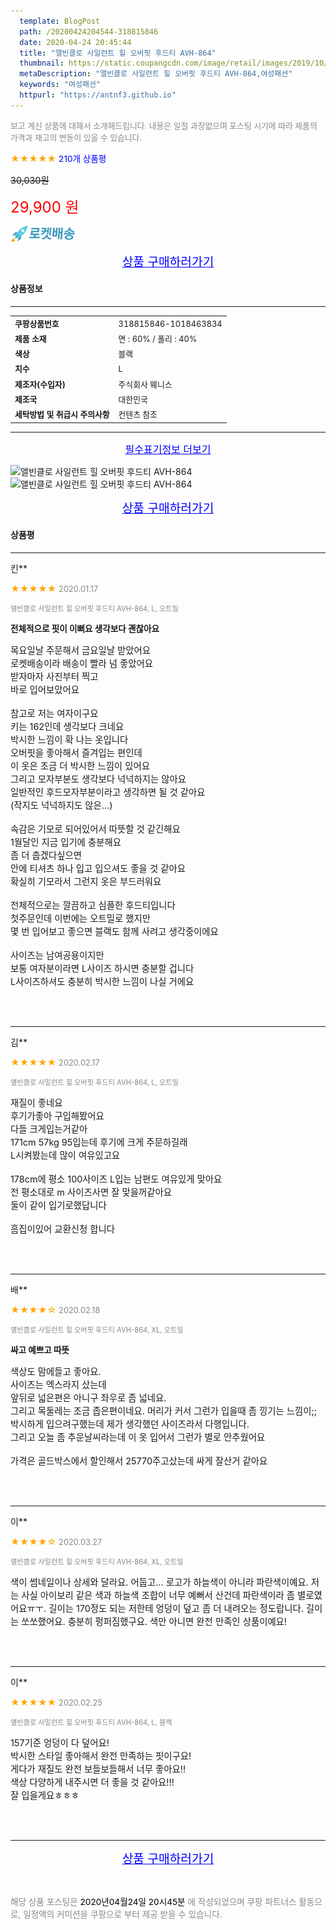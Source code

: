 ```yaml
---
  template: BlogPost
  path: /20200424204544-318815846
  date: 2020-04-24 20:45:44
  title: "앨빈클로 사일런트 힐 오버핏 후드티 AVH-864"
  thumbnail: https://static.coupangcdn.com/image/retail/images/2019/10/15/18/4/b0cdef15-27a8-48cb-9353-ef8537e309b5.jpg
  metaDescription: "앨빈클로 사일런트 힐 오버핏 후드티 AVH-864,여성패션"
  keywords: "여성패션"
  httpurl: "https://antnf3.github.io"
---
```

  
<span style="color: #888;font-size:0.8rem">보고 계신 상품에 대해서 소개해드립니다.
내용은 일절 과장없으며 포스팅 시기에 따라 제품의 가격과 재고의 변동이 있을 수 있습니다.</span>
  
<span style="color: orange;">★★★★★</span> <span style="color: blue;font-size: 0.85rem;">210개 상품평</span>

<span style="font-size: 0.9rem"></span> <span style="font-size: 0.9rem">~~30,030원~~</span>

<span style="color: red;font-size: 1.5rem;">29,900 원</span>

![로켓배송](/assets/rocket_logo.png)

<p align="center"><a href="http://me2.do/xncjYDXA" style="font-size: 1.2rem; color: blue;">상품 구매하러가기</a></p>

#### 상품정보

---

|                  |                       |
| ---------------- | --------------------- |
| **<span style="font-size:0.8rem;">쿠팡상품번호</span>** | <span style="font-size:0.8rem;">318815846-1018463834</span> |
| **<span style="font-size:0.8rem;">제품 소재</span>**    | <span style="font-size:0.8rem;">면 : 60% / 폴리 : 40%</span>        |
| **<span style="font-size:0.8rem;">색상</span>**    | <span style="font-size:0.8rem;">블랙</span>        |
| **<span style="font-size:0.8rem;">치수</span>**    | <span style="font-size:0.8rem;">L</span>        |
| **<span style="font-size:0.8rem;">제조자(수입자)</span>**    | <span style="font-size:0.8rem;">주식회사 웨니스</span>        |
| **<span style="font-size:0.8rem;">제조국</span>**    | <span style="font-size:0.8rem;">대한민국</span>        |
| **<span style="font-size:0.8rem;">세탁방법 및 취급시 주의사항</span>**    | <span style="font-size:0.8rem;">컨텐츠 참조</span>        |




---

<p align="center"><a href="http://me2.do/xncjYDXA" style="font-size: 1rem; color: blue;">필수표기정보 더보기</a></p>

![앨빈클로 사일런트 힐 오버핏 후드티 AVH-864](http://thumbnail7.coupangcdn.com/thumbnails/remote/q89/image/retail/images/12083954487886-5b894eaa-452f-46cc-8c03-3ee3a01df728.jpg)
![앨빈클로 사일런트 힐 오버핏 후드티 AVH-864](http://thumbnail8.coupangcdn.com/thumbnails/remote/q89/image/retail/images/2019/10/14/12/3/617dbd05-1e2c-4d01-bfef-8020462577b3.jpg)

<p align="center"><a href="http://me2.do/xncjYDXA" style="font-size: 1.2rem; color: blue;">상품 구매하러가기</a></p>

#### 상품평
  
---
  
킨**
    
<span style="color: orange;">★★★★★</span> <span style="font-size:0.8rem;color: #888;">2020.01.17</span>
    
<span style="color: #888;font-size:0.7rem">앨빈클로 사일런트 힐 오버핏 후드티 AVH-864, L, 오트밀</span>
    
<span style="font-size:0.85rem">**전체적으로 핏이 이뻐요 생각보다 괜찮아요**</span>
    
<span style="font-size: 0.9rem;">목요일날 주문해서 금요일날 받았어요<br/>로켓배송이라 배송이 빨라 넘 좋았어요<br/>받자마자 사진부터 찍고<br/>바로 입어보았어요<br/><br/>참고로 저는 여자이구요<br/>키는 162인데 생각보다 크네요<br/>박시한 느낌이 확 나는 옷입니다<br/>오버핏을 좋아해서 즐겨입는 편인데<br/>이 옷은 조금 더 박시한 느낌이 있어요<br/>그리고 모자부분도 생각보다 넉넉하지는 않아요<br/>일반적인 후드모자부분이라고 생각하면 될 것 같아요<br/>(작지도 넉넉하지도 않은...)<br/><br/>속감은 기모로 되어있어서 따뜻할 것 같긴해요<br/>1월달인 지금 입기에 충분해요<br/>좀 더 춥겠다싶으면 <br/>안에 티셔츠 하나 입고 입으셔도 좋을 것 같아요<br/>확실히 기모라서 그런지 옷은 부드러워요<br/><br/>전체적으로는 깔끔하고 심플한 후드티입니다<br/>첫주문인데 이번에는 오트밀로 했지만<br/>몇 번 입어보고 좋으면 블랙도 함께 사려고 생각중이에요<br/><br/>사이즈는 남여공용이지만<br/>보통 여자분이라면 L사이즈 하시면 충분할 겁니다<br/>L사이즈하셔도 충분히 박시한 느낌이 나실 거에요</span>
    
<br>
<br>

---
  
김**
    
<span style="color: orange;">★★★★★</span> <span style="font-size:0.8rem;color: #888;">2020.02.17</span>
    
<span style="color: #888;font-size:0.7rem">앨빈클로 사일런트 힐 오버핏 후드티 AVH-864, L, 오트밀</span>
    

    
<span style="font-size: 0.9rem;">재질이 좋네요<br/>후기가좋아 구입해봤어요<br/>다들 크게입는거같아<br/>171cm  57kg 95입는데 후기에 크게 주문하길래  <br/>L시켜봤는데 많이 여유있고요<br/><br/>178cm에  평소 100사이즈 L입는 남편도 여유있게 맞아요<br/>전 평소대로 m 사이즈사면 잘 맞을꺼같아요<br/>둘이 같이 입기로했답니다<br/><br/>흠집이있어 교환신청 합니다</span>
    
<br>
<br>

---
  
배**
    
<span style="color: orange;">★★★★☆</span> <span style="font-size:0.8rem;color: #888;">2020.02.18</span>
    
<span style="color: #888;font-size:0.7rem">앨빈클로 사일런트 힐 오버핏 후드티 AVH-864, XL, 오트밀</span>
    
<span style="font-size:0.85rem">**싸고 예쁘고 따뜻**</span>
    
<span style="font-size: 0.9rem;">색상도 맘에들고 좋아요.<br/>사이즈는 엑스라지 샀는데 <br/>앞뒤로 넓은편은 아니구 좌우로 좀 넓네요.<br/>그리고 목둘레는 조금 좁은편이네요. 머리가 커서 그런가 입을때 좀 낑기는 느낌이;;<br/>박시하게 입으려구했는데 제가 생각했던 사이즈라서 다행입니다.<br/>그리고 오늘 좀 추운날씨라는데 이 옷 입어서 그런가 별로 안추웠어요<br/><br/>가격은 골드박스에서 할인해서 25770주고샀는데 싸게 잘산거 같아요</span>
    
<br>
<br>

---
  
이**
    
<span style="color: orange;">★★★★☆</span> <span style="font-size:0.8rem;color: #888;">2020.03.27</span>
    
<span style="color: #888;font-size:0.7rem">앨빈클로 사일런트 힐 오버핏 후드티 AVH-864, XL, 오트밀</span>
    

    
<span style="font-size: 0.9rem;">색이 썸네일이나 상세와 달라요. 어둡고... 로고가 하늘색이 아니라 파란색이예요. 저는 사실 아이보리 같은 색과 하늘색 조합이 너무 예뻐서 산건데 파란색이라 좀 별로였어요ㅠㅜ. 길이는 170정도 되는 저한테 엉덩이 덮고 좀 더 내려오는 정도랍니다. 길이는 쏘쏘했어요. 충분히 펑퍼짐했구요. 색만 아니면 완전 만족인 상품이예요!</span>
    
<br>
<br>

---
  
이**
    
<span style="color: orange;">★★★★★</span> <span style="font-size:0.8rem;color: #888;">2020.02.25</span>
    
<span style="color: #888;font-size:0.7rem">앨빈클로 사일런트 힐 오버핏 후드티 AVH-864, L, 블랙</span>
    

    
<span style="font-size: 0.9rem;">157기준 엉덩이 다 덮어요!<br/>박시한 스타일 좋아해서 완전 만족하는 핏이구요!<br/>게다가 재질도 완전 보들보들해서 너무 좋아요!!<br/>색상 다양하게 내주시면 더 좋을 것 같아요!!!<br/>잘 입을게요ㅎㅎㅎ</span>
    
<br>
<br>


  
---
  
<p align="center"><a href="http://me2.do/xncjYDXA" style="font-size: 1.2rem; color: blue;">상품 구매하러가기</a></p>
  
<br>
  
<span style="font-size: 0.85rem; color: #888;">해당 상품 포스팅은 <span style="color: #000;"> 2020년04월24일 20시45분 </span> 에 작성되었으며 쿠팡 파트너스 활동으로, 일정액의 커미션을 쿠팡으로 부터 제공 받을 수 있습니다.</span>